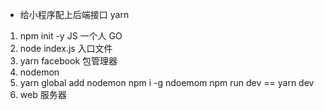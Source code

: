 -  给小程序配上后端接口  yarn
  1. npm init -y
    JS 一个人 GO
  2. node index.js 入口文件
  3. yarn facebook 包管理器
  4. nodemon 
  5. yarn global add nodemon
     npm i -g ndoemom
     npm run dev == yarn dev
  6. web 服务器